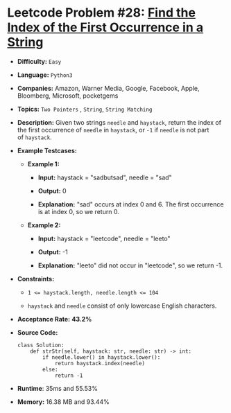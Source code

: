 # Leetcode Problem #28: [Find the Index of the First Occurrence in a String](https://leetcode.com/problems/find-the-index-of-the-first-occurrence-in-a-string/)

- **Difficulty:** `Easy`
  
- **Language:** `Python3`
  
- **Companies:** Amazon, Warner Media, Google, Facebook, Apple, Bloomberg, Microsoft, pocketgems
  
- **Topics:** `Two Pointers` , `String`, `String Matching`
  
- **Description:** Given two strings `needle` and `haystack`, return the index of the first occurrence of `needle` in `haystack`, or `-1` if `needle` is not part of `haystack`.
  
- **Example Testcases:**
  
  - **Example 1:**
    
    - **Input:** haystack = "sadbutsad", needle = "sad"
      
    - **Output:** 0
      
    - **Explanation:** "sad" occurs at index 0 and 6. The first occurrence is at index 0, so we return 0.
      
  - **Example 2:**
    
    - **Input:** haystack = "leetcode", needle = "leeto"
      
    - **Output:** -1
      
    - **Explanation:** "leeto" did not occur in "leetcode", so we return -1.
      
- **Constraints:**
  
  - `1 <= haystack.length, needle.length <= 104`
    
  - `haystack` and `needle` consist of only lowercase English characters.
    
- **Acceptance Rate:** **43.2%**
  
- **Source Code:**
  
  ```
  class Solution:
      def strStr(self, haystack: str, needle: str) -> int:
          if needle.lower() in haystack.lower():
              return haystack.index(needle)
          else:
              return -1
  ```
  
- **Runtime**: 35ms and 55.53%
  
- **Memory:** 16.38 MB and 93.44%
